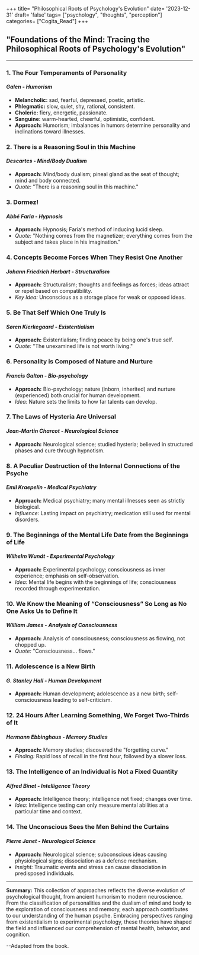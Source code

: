 +++
title= "Philosophical Roots of Psychology's Evolution"
date= '2023-12-31'
draft= 'false'
tags= ["psychology", "thoughts", "perception"]
categories= ["Cogita_Read"]
+++

## "Foundations of the Mind: Tracing the Philosophical Roots of Psychology's Evolution"
---

### 1. **The Four Temperaments of Personality**
#### *Galen - Humorism*
- **Melancholic:** sad, fearful, depressed, poetic, artistic.
- **Phlegmatic:** slow, quiet, shy, rational, consistent.
- **Choleric:** fiery, energetic, passionate.
- **Sanguine:** warm-hearted, cheerful, optimistic, confident.
- **Approach:** Humorism; imbalances in humors determine personality and inclinations toward illnesses.

### 2. **There is a Reasoning Soul in this Machine**
#### *Descartes - Mind/Body Dualism*
- **Approach:** Mind/body dualism; pineal gland as the seat of thought; mind and body connected.
- *Quote:* "There is a reasoning soul in this machine."

### 3. **Dormez!**
#### *Abbé Faria - Hypnosis*
- **Approach:** Hypnosis; Faria's method of inducing lucid sleep.
- *Quote:* "Nothing comes from the magnetizer; everything comes from the subject and takes place in his imagination."

### 4. **Concepts Become Forces When They Resist One Another**
#### *Johann Friedrich Herbart - Structuralism*
- **Approach:** Structuralism; thoughts and feelings as forces; ideas attract or repel based on compatibility.
- *Key Idea:* Unconscious as a storage place for weak or opposed ideas.

### 5. **Be That Self Which One Truly Is**
#### *Søren Kierkegaard - Existentialism*
- **Approach:** Existentialism; finding peace by being one's true self.
- *Quote:* "The unexamined life is not worth living."

### 6. **Personality is Composed of Nature and Nurture**
#### *Francis Galton - Bio-psychology*
- **Approach:** Bio-psychology; nature (inborn, inherited) and nurture (experienced) both crucial for human development.
- *Idea:* Nature sets the limits to how far talents can develop.

### 7. **The Laws of Hysteria Are Universal**
#### *Jean-Martin Charcot - Neurological Science*
- **Approach:** Neurological science; studied hysteria; believed in structured phases and cure through hypnotism.

### 8. **A Peculiar Destruction of the Internal Connections of the Psyche**
#### *Emil Kraepelin - Medical Psychiatry*
- **Approach:** Medical psychiatry; many mental illnesses seen as strictly biological.
- *Influence:* Lasting impact on psychiatry; medication still used for mental disorders.

### 9. **The Beginnings of the Mental Life Date from the Beginnings of Life**
#### *Wilhelm Wundt - Experimental Psychology*
- **Approach:** Experimental psychology; consciousness as inner experience; emphasis on self-observation.
- *Idea:* Mental life begins with the beginnings of life; consciousness recorded through experimentation.

### 10. **We Know the Meaning of “Consciousness” So Long as No One Asks Us to Define It**
#### *William James - Analysis of Consciousness*
- **Approach:** Analysis of consciousness; consciousness as flowing, not chopped up.
- *Quote:* "Consciousness... flows."

### 11. **Adolescence is a New Birth**
#### *G. Stanley Hall - Human Development*
- **Approach:** Human development; adolescence as a new birth; self-consciousness leading to self-criticism.

### 12. **24 Hours After Learning Something, We Forget Two-Thirds of It**
#### *Hermann Ebbinghaus - Memory Studies*
- **Approach:** Memory studies; discovered the "forgetting curve."
- *Finding:* Rapid loss of recall in the first hour, followed by a slower loss.

### 13. **The Intelligence of an Individual is Not a Fixed Quantity**
#### *Alfred Binet - Intelligence Theory*
- **Approach:** Intelligence theory; intelligence not fixed; changes over time.
- *Idea:* Intelligence testing can only measure mental abilities at a particular time and context.

### 14. **The Unconscious Sees the Men Behind the Curtains**
#### *Pierre Janet - Neurological Science*
- **Approach:** Neurological science; subconscious ideas causing physiological signs; dissociation as a defense mechanism.
- *Insight:* Traumatic events and stress can cause dissociation in predisposed individuals.

---

**Summary:**
This collection of approaches reflects the diverse evolution of psychological thought, from ancient humorism to modern neuroscience. From the classification of personalities and the dualism of mind and body to the exploration of consciousness and memory, each approach contributes to our understanding of the human psyche. Embracing perspectives ranging from existentialism to experimental psychology, these theories have shaped the field and influenced our comprehension of mental health, behavior, and cognition.

--Adapted from the book.